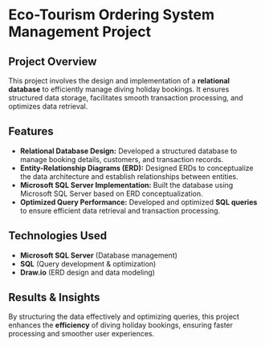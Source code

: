 # Eco-Tourism Ordering System Management Project 

## Project Overview
This project involves the design and implementation of a **relational database** to efficiently manage diving holiday bookings. It ensures structured data storage, facilitates smooth transaction processing, and optimizes data retrieval.

## Features
- **Relational Database Design:** Developed a structured database to manage booking details, customers, and transaction records.
- **Entity-Relationship Diagrams (ERD):** Designed ERDs to conceptualize the data architecture and establish relationships between entities.
- **Microsoft SQL Server Implementation:** Built the database using Microsoft SQL Server based on ERD conceptualization.
- **Optimized Query Performance:** Developed and optimized **SQL queries** to ensure efficient data retrieval and transaction processing.

## Technologies Used
- **Microsoft SQL Server** (Database management)
- **SQL** (Query development & optimization)
- **Draw.io** (ERD design and data modeling)

## Results & Insights
By structuring the data effectively and optimizing queries, this project enhances the **efficiency** of diving holiday bookings, ensuring faster processing and smoother user experiences.
